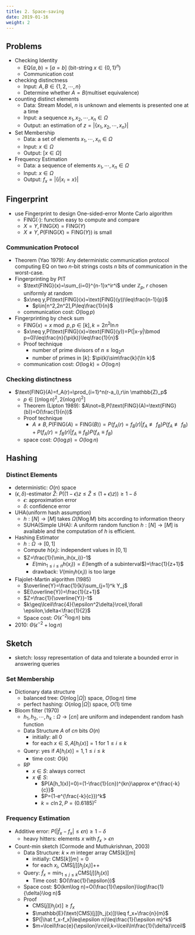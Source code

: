```yaml
---
title: 2. Space-saving
date: 2019-01-16
weight: 2
---
```


## Problems

- Checking Identity
  - $\text{EQ}(a,b)=[a=b]$ (bit-string $x\in\{0,1\}^n$)
  - Communication cost
- checking distinctness
  - Input: $A,B\in\{1,2,\cdots,n\}$
  - Determine whether $A=B$(multiset equivalence)
- counting distinct elements
  - Data: Stream Model, $n$ is unknown and elements is presented one at a time
  - Input: a sequence $x_1,x_2,\cdots,x_n\in\Omega$
  - Output: an estimation of $z=|\{x_1,x_2,\cdots,x_n\}|$
- Set Membership
  - Data: a set of elements $x_1,\cdots,x_n\in\Omega$
  - Input: $x\in\Omega$
  - Output: $[x\in\Omega]$
- Frequency Estimation
  - Data: a sequence of elements $x_1,\cdots,x_n\in\Omega$
  - Input: $x\in\Omega$
  - Output: $f_x=|\{i|x_i=x\}$|

## Fingerprint

- use Fingerprint to design One-sided-error Monte Carlo algorithm
  - $\text{FING}(\cdot)$: function easy to compute and compare
  - $X=Y,\text{FING}(X)=\text{FING}(Y)$
  - $X\not=Y,P(\text{FING}(X)=\text{FING}(Y))$ is small

### Communication Protocol

- Theorem (Yao 1979): Any deterministic communication protocol computing EQ on two $n$-bit strings costs $n$ bits of communication in the worst-case.
- Fingerprinting by PIT
  - $\text{FING}(x)=\sum_{i=0}^{n-1}x^ir^i$ under $\mathbb{Z}_p$, $r$ chosen uniformly at random
  - $x\neq y,P(\text{FING}(x)=\text{FING}(y))\leq\frac{n-1}{p}$
    - $p\in[n^2,2n^2],P\leq\frac{1}{n}$
  - communication cost: $O(\log p)$
- Fingerprinting by check sum
  - $\text{FING}(x)=x\bmod p,p\in[k],k=2n^2\ln n$
  - $x\neq y,P(\text{FING}(x)=\text{FING}(y))=P(|x-y|\bmod p=0)\leq\frac{n}{\pi(k)}\leq\frac{1}{n}$
  - Proof technique
    - number of prime divisors of $n\leq \log_2n$
    - number of primes in $[k]$: $\pi(k)\sim\frac{k}{\ln k}$
  - communication cost: $O(\log k)=O(\log n)$

### Checking distinctness

- $\text{FING}(A)=f_A(r)=\prod_{i=1}^n(r-a_i),r\in \mathbb{Z}_p$
  - $p\in [(n\log n)^2,2(n\log n)^2]$
  - Theorem (Lipton 1989): $A\not=B,P(\text{FING}(A)=\text{FING}(b))=O(\frac{1}{n})$
  - Proof technique
    - $A\not=B,P(\text{FING}(A)=\text{FING}(B))=P(f_A(r)=f_B(r)|f_A\not\equiv f_B)P(f_A\not\equiv f_B)+P(f_A(r)=f_B(r)|f_A\equiv f_B)P(f_A\equiv f_B)$
  - space cost: $O(\log p)=O(\log n)$

## Hashing

### Distinct Elements

- deterministic: $O(n)$ space
- $(\epsilon,\delta)$-estimator $\hat Z$: $P((1-\epsilon)z\leq \hat Z\leq(1+\epsilon)z))\geq1-\delta$
  - $\epsilon$: approximation error
  - $\delta$: confidence error
- UHA(uniform hash assumption)
  - $h:[N]\rightarrow[M]$ takes $\Omega(N\log M)$ bits according to information theory
  - SUHA(Simple UHA): A uniform random function $h:[N]\rightarrow[M]$ is available and the computation of $h$ is efficient.
- Hashing Estimator
  - $h:\Omega\rightarrow[0,1]$
  - Compute $h(x_i)$: independent values in $[0,1]$
  - $Z=\frac{1}{\min_ih(x_i)}-1$
    - $E(\min_{1\leq i\leq n}h(x_i))=E($length of a subinterval$)=\frac{1}{z+1}$
    - drawback: $V(\min_ih(x_i))$ is too large
- Flajolet-Martin algorithm (1985)
  - $\overline{Y}=\frac{1}{k}\sum_{j=1}^k Y_j$
  - $E(\overline{Y})=\frac{1}{z+1}$
  - $Z=\frac{1}{\overline{Y}}-1$
  - $k\geq\lceil\frac{4}{\epsilon^2\delta}\rceil,\forall \epsilon,\delta<\frac{1}{2}$
  - Space cost: $O(\epsilon^{-2}\log n)$ bits
- 2010: $\Theta(\epsilon^{-2}+\log n)$

## Sketch

- sketch: lossy representation of data and tolerate a bounded error in answering queries

### Set Membership

- Dictionary data structure
  - balanced tree: $O(n\log|\Omega|)$ space, $O(\log n)$ time
  - perfect hashing: $O(n\log|\Omega|)$ space, $O(1)$ time
- Bloom filter (1970)
  - $h_1,h_2,\cdots,h_k:\Omega\rightarrow [cn]$ are uniform and independent random hash function
  - Data Structure $A$ of $cn$ bits $O(n)$
    - initially: all $0$
    - for each $x\in S,A[h_i(x)]=1$ for $1\leq i\leq k$
  - Query: yes if $A[h_i(x)]=1,1\leq i\leq k$
    - time cost: $O(k)$
  - $\text{RP}$
    - $x\in S$: always correct
    - $x\not\in S$:
      - $P(A[h_1(x)]=0)=(1-\frac{1}{cn})^{kn}\approx e^{\frac{-k}{c}}$
      - $P=(1-e^{\frac{-k}{c}})^k$
      - $k=c\ln 2,P=(0.6185)^c$

### Frequency Estimation

- Additive error: $P(|\hat f_x-f_x|\leq\epsilon n)\geq 1-\delta$
  - heavy hitters: elements $x$ with $f_x>\epsilon n$
- Count-min sketch (Cormode and Muthukrishnan, 2003)
  - Data Structure: $k\times m$ integer array $\text{CMS}[k][m]$
    - initially: $\text{CMS}[k][m] = 0$
    - for each $x_i$, $\text{CMS}[j][h_j(x_i)]$++
  - Query: $\hat f_x=\min_{1\leq j\leq k}\text{CMS}[j][h_j(x)]$
    - Time cost: $O(\frac{1}{\epsilon})$
  - Space cost: $O(km\log n)=O(\frac{1}{\epsilon}\log\frac{1}{\delta}\log n)$
  - Proof
    - $\text{CMS}[j][h_j(x)]\geq f_x$
    - $\mathbb{E}(\text{CMS}[j][h_j(x)])\leq f_x+\frac{n}{m}$
    - $P(|\hat f_x-f_x|\leq\epsilon n)\leq\frac{1}{\epsilon m}^k$
    - $m=\lceil\frac{e}{\epsilon}\rceil,k=\lceil\ln\frac{1}{\delta}\rceil$
